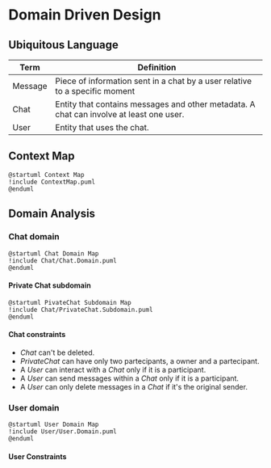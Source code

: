 # Domain Driven Design

## Ubiquitous Language

|Term | Definition|
|-----|-----------|
|Message| Piece of information sent in a chat by a user relative to a specific moment |
|Chat | Entity that contains messages and other metadata. A chat can involve at least one user.|
|User | Entity that uses the chat.|

## Context Map

```plantuml
@startuml Context Map
!include ContextMap.puml
@enduml
```

## Domain Analysis

### Chat domain
```plantuml
@startuml Chat Domain Map
!include Chat/Chat.Domain.puml
@enduml
```

#### Private Chat subdomain
```plantuml
@startuml PivateChat Subdomain Map
!include Chat/PrivateChat.Subdomain.puml
@enduml
```

#### Chat constraints

- *Chat* can't be deleted.
- *PrivateChat* can have only two partecipants, a owner and a partecipant.
- A *User* can interact with a *Chat* only if it is a participant.
- A *User* can send messages within a *Chat* only if it is a participant.
- A *User* can only delete messages in a *Chat* if it's the original sender.

### User domain
```plantuml
@startuml User Domain Map
!include User/User.Domain.puml
@enduml
```

#### User Constraints

